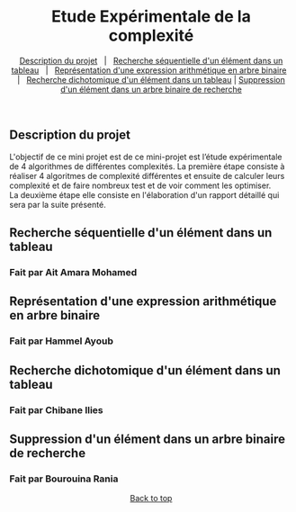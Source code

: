 <h1 align="center">Etude Expérimentale de la complexité</h1>

<p align="center">
  <a href="#description-du-projet">Description du projet</a>   |   
  <a href="#recherche-séquentielle-dun-élément-dans-un-tableau">Recherche séquentielle d'un élément dans un tableau</a>   |  
  <a href="#représentation-dune-expression-arithmétique-en-arbre-binaire">Représentation d'une expression arithmétique en arbre binaire</a>   |  
  <a href="#recherche-séquentielle-dun-élément-dans-un-tableau">Recherche dichotomique d'un élément dans un tableau</a> |
  <a href="#suppression-dun-élément-dans-un-arbre-binaire-de-recherche">Suppression d'un élément dans un arbre binaire de recherche</a> 
</p>

<br>

## Description du projet
L'objectif de ce mini projet est de ce mini-projet est l’étude expérimentale de 4 algorithmes de différentes complexités.
La première étape consiste à réaliser 4 algoritmes de complexité différentes et ensuite de calculer leurs complexité et de faire nombreux test et de voir comment les optimiser.<br>
La deuxième étape elle consiste en l'élaboration d'un rapport détaillé qui sera par la suite présenté.<br>

## Recherche séquentielle d'un élément dans un tableau
<h3>Fait par Ait Amara Mohamed</h3>

## Représentation d'une expression arithmétique en arbre binaire
<h3>Fait par Hammel Ayoub</h3>

## Recherche dichotomique d'un élément dans un tableau
<h3>Fait par Chibane Ilies</h3>

## Suppression d'un élément dans un arbre binaire de recherche
<h3>Fait par Bourouina Rania</h3>

<p align="center">
<a href="#top">Back to top</a>
</p>
